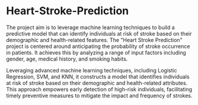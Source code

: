 # Heart-Stroke-Prediction
The project aim is to leverage machine learning techniques to build a predictive model that can identify individuals at risk of stroke based on their demographic and health-related features.
The "Heart Stroke Prediction" project is centered around anticipating the probability of stroke occurrence in patients. It achieves this by analyzing a range of input factors including gender, age, medical history, and smoking habits. 

Leveraging advanced machine learning techniques, including Logistic Regression, SVM, and KNN, it constructs a model that identifies individuals at risk of stroke based on their demographic and health-related attributes. This approach empowers early detection of high-risk individuals, facilitating timely preventive measures to mitigate the impact and frequency of strokes.
